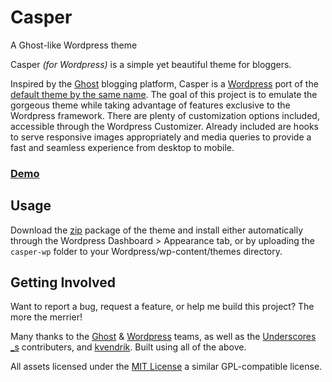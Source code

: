 # Casper
A Ghost-like Wordpress theme

Casper *(for Wordpress)* is a simple yet beautiful theme for bloggers.

Inspired by the [Ghost](http://ghost.org) blogging platform, Casper is a [Wordpress](http://wordpress.org) port of the [default theme by the same name](https://github.com/TryGhost/Casper). The goal of this project is to emulate the gorgeous theme while taking advantage of features exclusive to the Wordpress framework. There are plenty of customization options included, accessible through the Wordpress Customizer. Already included are hooks to serve responsive images appropriately and media queries to provide a fast and seamless experience from desktop to mobile.

### [Demo](http://lacymorrow.com/projects/casper/)

## Usage

Download the [zip](https://github.com/lacymorrow/casper-wp/archive/master.zip) package of the theme and install either automatically through the Wordpress Dashboard > Appearance tab, or by uploading the `casper-wp` folder to your Wordpress/wp-content/themes directory.

## Getting Involved

Want to report a bug, request a feature, or help me build this project? The more the merrier!


Many thanks to the [Ghost](http://ghost.org) & [Wordpress](http://wordpress.org) teams, as well as the [Underscores _s](http://underscores.me/) contributers, and [kvendrik](https://github.com/kvendrik/responsive-images.js). Built using all of the above.

All assets licensed under the [MIT License](http://opensource.org/licenses/MIT) a similar GPL-compatible license.
